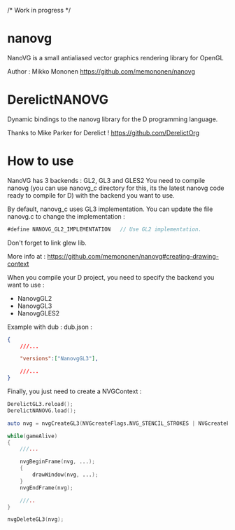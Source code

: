 /* Work in progress */

nanovg
======

NanoVG is a small antialiased vector graphics rendering library for OpenGL

Author : Mikko Mononen
https://github.com/memononen/nanovg

DerelictNANOVG
======

Dynamic bindings to the nanovg library for the D programming language.

Thanks to Mike Parker for Derelict !
https://github.com/DerelictOrg

How to use
======

NanoVG has 3 backends : GL2, GL3 and GLES2 
You need to compile nanovg (you can use nanovg_c directory for this, its the latest nanovg code ready to compile for D) with the backend you want to use.

By default, nanovg_c uses GL3 implementation. You can update the file nanovg.c to change the implementation :

```d
#define NANOVG_GL2_IMPLEMENTATION   // Use GL2 implementation.
```
Don't forget to link glew lib.

More info at : https://github.com/memononen/nanovg#creating-drawing-context

When you compile your D project, you need to specify the backend you want to use :

- NanovgGL2
- NanovgGL3
- NanovgGLES2

Example with dub : dub.json :

```json
{
    ///...

	"versions":["NanovgGL3"],

    ///...
}
```

Finally, you just need to create a NVGContext :

```d
DerelictGL3.reload();
DerelictNANOVG.load();

auto nvg = nvgCreateGL3(NVGcreateFlags.NVG_STENCIL_STROKES | NVGcreateFlags.NVG_DEBUG);

while(gameAlive)
{
    ///...

    nvgBeginFrame(nvg, ...);
    {
        drawWindow(nvg, ...);
    }
    nvgEndFrame(nvg);

    ///..
}

nvgDeleteGL3(nvg);

```
